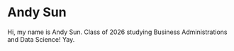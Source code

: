 # Andy Sun

Hi, my name is Andy Sun. Class of 2026 studying Business Administrations and Data Science! Yay.
